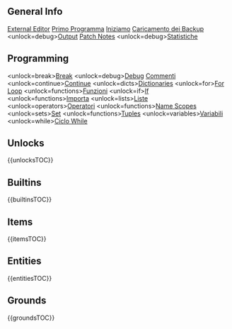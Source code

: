 ## General Info
[External Editor](docs/external_editor.md)      [Primo Programma](docs/first_program.md)      [Iniziamo](docs/getting_started.md)      [Caricamento dei Backup](docs/backup.md)      <unlock=debug>[Output](docs/output.md)      </unlock>[Patch Notes](docs/patchnotes.md)      <unlock=debug>[Statistiche](docs/stats.md)      </unlock>

## Programming
<unlock=break>[Break](docs/scripting/break.md)      </unlock><unlock=debug>[Debug](docs/scripting/debug.md)      </unlock>[Commenti](docs/scripting/comments.md)      <unlock=continue>[Continue](docs/scripting/continue.md)      </unlock><unlock=dicts>[Dictionaries](docs/scripting/dicts.md)      </unlock><unlock=for>[For Loop](docs/scripting/for.md)      </unlock><unlock=functions>[Funzioni](docs/scripting/functions.md)      </unlock><unlock=if>[If](docs/scripting/if.md)      </unlock><unlock=functions>[Importa](docs/scripting/import.md)      </unlock><unlock=lists>[Liste](docs/scripting/lists.md)      </unlock><unlock=operators>[Operatori](docs/scripting/operators.md)      </unlock><unlock=functions>[Name Scopes](docs/scripting/scopes.md)      </unlock><unlock=sets>[Set](docs/scripting/sets.md)      </unlock><unlock=functions>[Tuples](docs/scripting/tuples.md)      </unlock><unlock=variables>[Variabili](docs/scripting/variables.md)      </unlock><unlock=while>[Ciclo While](docs/scripting/while.md)      </unlock>

## Unlocks
{{unlocksTOC}}

## Builtins
{{builtinsTOC}}

## Items
{{itemsTOC}}

## Entities
{{entitiesTOC}}

## Grounds
{{groundsTOC}}